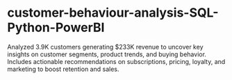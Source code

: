 # customer-behaviour-analysis-SQL-Python-PowerBI
Analyzed 3.9K customers generating $233K revenue to uncover key insights on customer segments, product trends, and buying behavior. Includes actionable recommendations on subscriptions, pricing, loyalty, and marketing to boost retention and sales.
